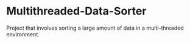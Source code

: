 # Multithreaded-Data-Sorter
Project that involves sorting a large amount of data in a multi-threaded environment. 
